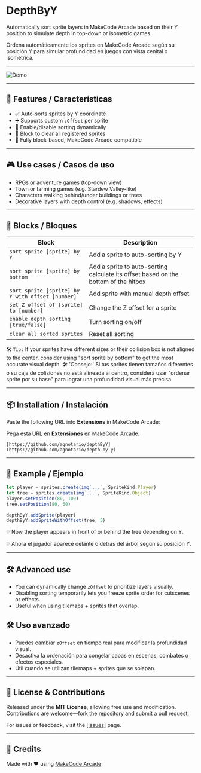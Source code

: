 # DepthByY

Automatically sort sprite layers in MakeCode Arcade based on their Y position to simulate depth in top-down or isometric games.

Ordena automáticamente los sprites en MakeCode Arcade según su posición Y para simular profundidad en juegos con vista cenital o isométrica.

---

![Demo](docs/demo.gif)

---

## 🌟 Features / Características

- ✅ Auto-sorts sprites by Y coordinate
- ➕ Supports custom `zOffset` per sprite
- 🔄 Enable/disable sorting dynamically
- 🧹 Block to clear all registered sprites
- 🧩 Fully block-based, MakeCode Arcade compatible

---

## 🎮 Use cases / Casos de uso

- RPGs or adventure games (top-down view)
- Town or farming games (e.g. Stardew Valley-like)
- Characters walking behind/under buildings or trees
- Decorative layers with depth control (e.g. shadows, effects)

---

## 🧱 Blocks / Bloques

| Block | Description |
|-------|-------------|
| `sort sprite [sprite] by Y` | Add a sprite to auto-sorting by Y |
| `sort sprite [sprite] by bottom` | Add a sprite to auto-sorting calculate its offset based on the bottom of the hitbox |
| `sort sprite [sprite] by Y with offset [number]` | Add sprite with manual depth offset |
| `set Z offset of [sprite] to [number]` | Change the Z offset for a sprite |
| `enable depth sorting [true/false]` | Turn sorting on/off |
| `clear all sorted sprites` | Reset all sorting |


🛠 `Tip:` If your sprites have different sizes or their collision box is not aligned to the center, consider using "sort sprite by bottom" to get the most accurate visual depth.
🛠 'Consejo:' Si tus sprites tienen tamaños diferentes o su caja de colisiones no está alineada al centro, considera usar "ordenar sprite por su base" para lograr una profundidad visual más precisa.

---

## 📦 Installation / Instalación

Paste the following URL into **Extensions** in MakeCode Arcade:

Pega esta URL en **Extensiones** en MakeCode Arcade:

```
[https://github.com/agnotario/depthByY](https://github.com/agnotario/depth-by-y)
```

---

## 🧪 Example / Ejemplo

```ts
let player = sprites.create(img`...`, SpriteKind.Player)
let tree = sprites.create(img`...`, SpriteKind.Object)
player.setPosition(80, 100)
tree.setPosition(80, 60)

depthByY.addSprite(player)
depthByY.addSpriteWithOffset(tree, 5)
```

💡 Now the player appears in front of or behind the tree depending on Y.

💡 Ahora el jugador aparece delante o detrás del árbol según su posición Y.

---

## 🛠 Advanced use

- You can dynamically change `zOffset` to prioritize layers visually.
- Disabling sorting temporarily lets you freeze sprite order for cutscenes or effects.
- Useful when using tilemaps + sprites that overlap.

## 🛠 Uso avanzado

- Puedes cambiar `zOffset` en tiempo real para modificar la profundidad visual.  
- Desactiva la ordenación para congelar capas en escenas, combates o efectos especiales.
- Útil cuando se utilizan tilemaps + sprites que se solapan.
---

## 📜 **License & Contributions**  
Released under the **MIT License**, allowing free use and modification. Contributions are welcome—fork the repository and submit a pull request.  

For issues or feedback, visit the [[issues]](https://github.com/agnotario/depth-by-y/issues) page.

---

## 🙌 Credits

Made with ❤️ using [MakeCode Arcade](https://arcade.makecode.com/)
